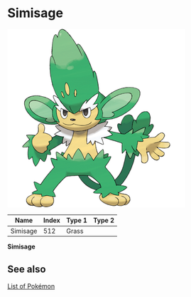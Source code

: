 # Simisage


![Simisage](images/512.png)

| **Name** | **Index** | **Type 1** | **Type 2** |
|----|----|----|----|
| Simisage | 512 | Grass  |  |

**Simisage** 

## See also

[List of Pokémon](../pokemon.md)
